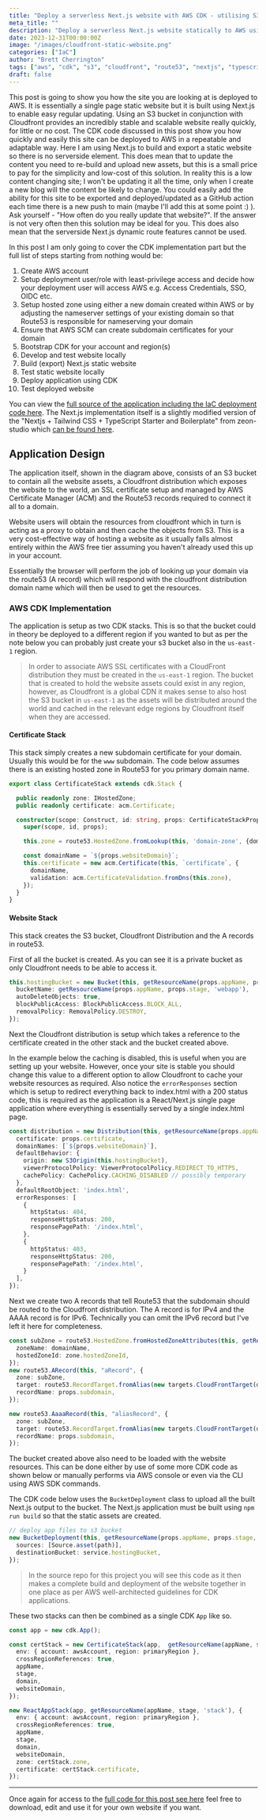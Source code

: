 ```yaml
---
title: "Deploy a serverless Next.js website with AWS CDK - utilising S3 and Cloudfront"
meta_title: ""
description: "Deploy a serverless Next.js website statically to AWS using S3 and Cloudfront"
date: 2023-12-31T00:00:00Z
image: "/images/cloudfront-static-website.png"
categories: ["IaC"]
author: "Brett Cherrington"
tags: ["aws", "cdk", "s3", "cloudfront", "route53", "nextjs", "typescript"]
draft: false
---
```


This post is going to show you how the site you are looking at is deployed to AWS. It is essentially a single page static website but it is built using Next.js to enable easy regular updating. Using an S3 bucket in conjunction with Cloudfront provides an incredibly stable and scalable website really quickly, for little or no cost. The CDK code discussed in this post show you how quickly and easily this site can be deployed to AWS in a repeatable and adaptable way. Here I am using Next.js to build and export a static website so there is no serverside element. This does mean that to update the content you need to re-build and upload new assets, but this is a small price to pay for the simplicity and low-cost of this solution. In reality this is a low content changing site; I won't be updating it all the time, only when I create a new blog will the content be likely to change. You could easily add the ability for this site to be exported and deployed/updated as a GitHub action each time there is a new push to main (maybe I'll add this at some point :) ). Ask yourself - "How often do you really update that website?". If the answer is not very often then this solution may be ideal for you. This does also mean that the serverside Next.js dynamic route features cannot be used.

In this post I am only going to cover the CDK implementation part but the full list of steps starting from nothing would be:

1) Create AWS account
2) Setup deployment user/role with least-privilege access and decide how your deployment user will access AWS e.g. Access Credentials, SSO, OIDC etc. 
3) Setup hosted zone using either a new domain created within AWS or by adjusting the nameserver settings of your existing domain so that Route53 is responsible for nameserving your domain
4) Ensure that AWS SCM can create subdomain certificates for your domain
5) Bootstrap CDK for your account and region(s)
6) Develop and test website locally
7) Build (export) Next.js static website
8) Test static website locally
9) Deploy application using CDK
10) Test deployed website 

You can view the [full source of the application including the IaC deployment code here](https://github.com/brettwold/annalytics.co.uk). The Next.js implementation itself is a slightly modified version of the "Nextjs + Tailwind CSS + TypeScript Starter and Boilerplate" from zeon-studio which [can be found here](https://github.com/zeon-studio/nextplate).

## Application Design

The application itself, shown in the diagram above, consists of an S3 bucket to contain all the website assets, a Cloudfront distribution which exposes the website to the world, an SSL certificate setup and managed by AWS Certificate Manager (ACM) and the Route53 records required to connect it all to a domain.

Website users will obtain the resources from cloudfront which in turn is acting as a proxy to obtain and then cache the objects from S3. This is a very cost-effective way of hosting a website as it usually falls almost entirely within the AWS free tier assuming you haven't already used this up in your account.

Essentially the browser will perform the job of looking up your domain via the route53 (A record) which will respond with the cloudfront distribution domain name which will then be used to get the resources.

### AWS CDK Implementation

The application is setup as two CDK stacks. This is so that the bucket could in theory be deployed to a different region if you wanted to but as per the note below you can probably just create your s3 bucket also in the `us-east-1` region.

> In order to associate AWS SSL certificates with a CloudFront distribution they must be created in the `us-east-1` region. The bucket that is created to hold the website assets could exist in any region, however, as Cloudfront is a global CDN it makes sense to also host the S3 bucket in `us-east-1` as the assets will be distributed around the world and cached in the relevant edge regions by Cloudfront itself when they are accessed.

#### Certificate Stack

This stack simply creates a new subdomain certificate for your domain. Usually this would be for the `www` subdomain. The code below assumes there is an existing hosted zone in Route53 for you primary domain name.

```typescript
export class CertificateStack extends cdk.Stack {

  public readonly zone: IHostedZone;
  public readonly certificate: acm.Certificate;

  constructor(scope: Construct, id: string, props: CertificateStackProps) {
    super(scope, id, props);

    this.zone = route53.HostedZone.fromLookup(this, 'domain-zone', {domainName: props.domain});

    const domainName = `${props.websiteDomain}`;
    this.certificate = new acm.Certificate(this, `certificate`, {
      domainName,
      validation: acm.CertificateValidation.fromDns(this.zone),
    });
  }
}
```

#### Website Stack

This stack creates the S3 bucket, Cloudfront Distribution and the A records in route53.

First of all the bucket is created. As you can see it is a private bucket as only Cloudfront needs to be able to access it. 

```typescript
this.hostingBucket = new Bucket(this, getResourceName(props.appName, props.stage, 'webapp'), {
  bucketName: getResourceName(props.appName, props.stage, 'webapp'),
  autoDeleteObjects: true,
  blockPublicAccess: BlockPublicAccess.BLOCK_ALL,
  removalPolicy: RemovalPolicy.DESTROY,
});
```

Next the Cloudfront distribution is setup which takes a reference to the certificate created in the other stack and the bucket created above. 

In the example below the caching is disabled, this is useful when you are setting up your website. However, once your site is stable you should change this value to a different option to allow Cloudfront to cache your website resources as required. Also notice the `errorResponses` section which is setup to redirect everything back to index.html with a 200 status code, this is required as the application is a React/Next.js single page application where everything is essentially served by a single index.html page.

```typescript
const distribution = new Distribution(this, getResourceName(props.appName, props.stage, 'cloudfront-dist'), {
  certificate: props.certificate,
  domainNames: [`${props.websiteDomain}`],
  defaultBehavior: {
    origin: new S3Origin(this.hostingBucket),
    viewerProtocolPolicy: ViewerProtocolPolicy.REDIRECT_TO_HTTPS,
    cachePolicy: CachePolicy.CACHING_DISABLED // possibly temporary
  },
  defaultRootObject: 'index.html',
  errorResponses: [
    {
      httpStatus: 404,
      responseHttpStatus: 200,
      responsePagePath: '/index.html',
    },
    {
      httpStatus: 403,
      responseHttpStatus: 200,
      responsePagePath: '/index.html',
    }
  ],
});
```

Next we create two A records that tell Route53 that the subdomain should be routed to the Cloudfront distribution. The A record is for IPv4 and the AAAA record is for IPv6. Technically you can omit the IPv6 record but I've left it here for completeness.

```typescript
const subZone = route53.HostedZone.fromHostedZoneAttributes(this, getResourceName(props.appName, props.stage, 'zone'), {
  zoneName: domainName,
  hostedZoneId: zone.hostedZoneId,
});
new route53.ARecord(this, "aRecord", {
  zone: subZone,
  target: route53.RecordTarget.fromAlias(new targets.CloudFrontTarget(distribution)),
  recordName: props.subdomain,
});

new route53.AaaaRecord(this, "aliasRecord", {
  zone: subZone,
  target: route53.RecordTarget.fromAlias(new targets.CloudFrontTarget(distribution)),
  recordName: props.subdomain,
});
```

The bucket created above also need to be loaded with the website resources. This can be done either by use of some more CDK code as shown below or manually performs via AWS console or even via the CLI using AWS SDK commands.

The CDK code below uses the `BucketDeployment` class to upload all the built Next.js output to the bucket. The Next.js application must be built using `npm run build` so that the static assets are created.

```typescript
// deploy app files to s3 bucket
new BucketDeployment(this, getResourceName(props.appName, props.stage, 'bucket-deployment'), {
  sources: [Source.asset(path)],
  destinationBucket: service.hostingBucket,
});
```

> In the source repo for this project you will see this code as it then makes a complete build and deployment of the website together in one place as per AWS well-architected guidelines for CDK applications.

These two stacks can then be combined as a single CDK `App` like so.

```typescript
const app = new cdk.App();

const certStack = new CertificateStack(app,  getResourceName(appName, stage, 'cert-stack'), {
  env: { account: awsAccount, region: primaryRegion },
  crossRegionReferences: true,
  appName,
  stage,
  domain,
  websiteDomain,
});

new ReactAppStack(app, getResourceName(appName, stage, 'stack'), {
  env: { account: awsAccount, region: primaryRegion },
  crossRegionReferences: true,
  appName,
  stage,
  domain,
  websiteDomain,
  zone: certStack.zone,
  certificate: certStack.certificate,
});
```

----

Once again for access to the [full code for this post see here](https://github.com/brettwold/annalytics.co.uk) feel free to download, edit and use it for your own website if you want. 
